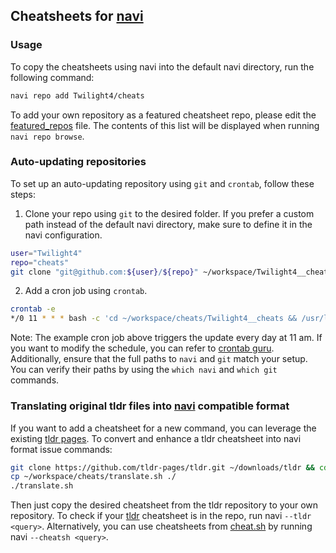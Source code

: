 ## Cheatsheets for [navi](https://github.com/denisidoro/navi)
### Usage
To copy the cheatsheets using navi into the default navi directory, run the following command:

```bash
navi repo add Twilight4/cheats
```

To add your own repository as a featured cheatsheet repo, please edit the [featured_repos](https://github.com/denisidoro/cheats/edit/master/featured_repos.txt) file. The contents of this list will be displayed when running `navi repo browse`.

### Auto-updating repositories
To set up an auto-updating repository using `git` and `crontab`, follow these steps:

1. Clone your repo using `git` to the desired folder. If you prefer a custom path instead of the default navi directory, make sure to define it in the navi configuration.
```bash
user="Twilight4"
repo="cheats"
git clone "git@github.com:${user}/${repo}" ~/workspace/Twilight4__cheats
```

2. Add a cron job using `crontab`.
```bash
crontab -e
*/0 11 * * * bash -c 'cd ~/workspace/cheats/Twilight4__cheats && /usr/local/bin/git pull -q origin master'
```

Note: The example cron job above triggers the update every day at 11 am. If you want to modify the schedule, you can refer to [crontab guru](https://crontab.guru/). Additionally, ensure that the full paths to `navi` and `git` match your setup. You can verify their paths by using the `which navi` and `which git` commands.

### Translating original tldr files into [navi](https://github.com/denisidoro/navi) compatible format
If you want to add a cheatsheet for a new command, you can leverage the existing [tldr pages](https://github.com/tldr-pages/tldr). To convert and enhance a tldr cheatsheet into navi format issue commands:

```bash
git clone https://github.com/tldr-pages/tldr.git ~/downloads/tldr && cd ~/downloads/tdlr
cp ~/workspace/cheats/translate.sh ./
./translate.sh
```
Then just copy the desired cheatsheet from the tldr repository to your own repository. To check if your [tldr](https://github.com/tldr-pages/tldr) cheatsheet is in the repo, run navi `--tldr <query>`. Alternatively, you can use cheatsheets from [cheat.sh](https://github.com/chubin/cheat.sh) by running navi `--cheatsh <query>`.
